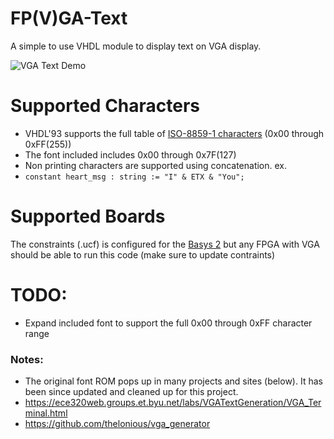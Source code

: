 FP(V)GA-Text
============

A simple to use VHDL module to display text on VGA display.

![VGA Text Demo](https://raw.github.com/MadLittleMods/FP-V-GA-Text/master/vga-text-demo.png)

Supported Characters
====================
 - VHDL'93 supports the full table of [ISO-8859-1 characters](http://kireji.com/reference/iso88591.html) (0x00 through 0xFF(255))
 - The font included includes 0x00 through 0x7F(127)
 - Non printing characters are supported using concatenation. ex.
  - `constant heart_msg : string := "I" & ETX & "You";`

Supported Boards
================
The constraints (.ucf) is configured for the [Basys 2](http://www.digilentinc.com/Products/Detail.cfm?Prod=BASYS2) but any FPGA with VGA should be able to run this code (make sure to update contraints)

TODO:
=====
 - Expand included font to support the full 0x00 through 0xFF character range

### Notes:
 - The original font ROM pops up in many projects and sites (below). It has been since updated and cleaned up for this project.
  - https://ece320web.groups.et.byu.net/labs/VGATextGeneration/VGA_Terminal.html
  - https://github.com/thelonious/vga_generator
